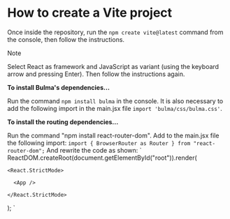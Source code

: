 # How to create a Vite project
Once inside the repository, run the `npm create vite@latest` command from the console, then follow the instructions.
> [!NOTE]
> Select React as framework and JavaScript as variant (using the keyboard arrow and pressing Enter). Then follow the instructions again.

**To install Bulma's dependencies...**

Run the command `npm install bulma` in the console.
It is also necessary to add the following import in the main.jsx file `import 'bulma/css/bulma.css'`.

**To install the routing dependencies...**

Run the command "npm install react-router-dom".
Add to the main.jsx file the following import: `import { BrowserRouter as Router } from "react-router-dom";`
And rewrite the code as shown:
`
ReactDOM.createRoot(document.getElementById("root")).render(

  <Router>
    
    <React.StrictMode>
    
      <App />
      
    </React.StrictMode>
    
  </Router>
  
);
`
